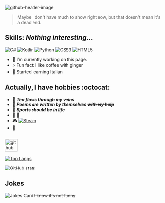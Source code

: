 ![github-header-image](https://github.com/TutaTamta/TutaTamta/assets/81257954/7f890e38-1f08-4978-833e-21ab62e2eb73)

> Maybe I don't have much to show right now, but that doesn't mean it's a dead end.



## Skills: ***Nothing interesting...***


![C#](https://img.shields.io/badge/c%23-%23239120.svg?style=for-the-badge&logo=c-sharp&logoColor=white) ![Kotlin](https://img.shields.io/badge/kotlin-%237F52FF.svg?style=for-the-badge&logo=kotlin&logoColor=white) ![Python](https://img.shields.io/badge/python-3670A0?style=for-the-badge&logo=python&logoColor=ffdd54) ![CSS3](https://img.shields.io/badge/css3-%231572B6.svg?style=for-the-badge&logo=css3&logoColor=white) ![HTML5](https://img.shields.io/badge/html5-%23E34F26.svg?style=for-the-badge&logo=html5&logoColor=white)


- 🔭 I’m currently working on this page. 
- ⚡ Fun fact: I like coffee with ginger
- 🍕 Started learning Italian


## **Actually, I have hobbies :octocat:**
- :tea: ***Tea flows through my veins***
- :closed_book: ***Poems are written by themselves ~~with my help~~***
- :bicyclist: ***Sports should be in life***
- :musical_keyboard: :sparkling_heart:
- :video_game:  [![Steam](https://img.shields.io/badge/Steam-000000?style=for-the-badge&logo=steam&logoColor=white)](https://steamcommunity.com/profiles/76561198211430092/)
- :art:
##

[<img src='https://cdn.jsdelivr.net/npm/simple-icons@3.0.1/icons/github.svg' alt='github' height='40'>](https://github.com/TutaTamta)  

[![Top Langs](https://github-readme-stats.vercel.app/api/top-langs/?username=TutaTamta)](https://github.com/anuraghazra/github-readme-stats)

![GitHub stats](https://github-readme-stats.vercel.app/api?username=TutaTamta&show_icons=true&theme=radical)  
## **Jokes**

![Jokes Card](https://readme-jokes.vercel.app/api)
~~I know it's not funny~~

